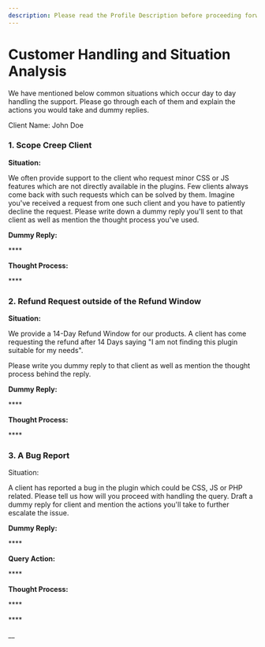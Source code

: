 ```yaml
---
description: Please read the Profile Description before proceeding forward with the tasks.
---
```


# Customer Handling and Situation Analysis

We have mentioned below common situations which occur day to day handling the support. Please go through each of them and explain the actions you would take and dummy replies.

Client Name: John Doe

### **1.** Scope Creep Client

**Situation:** 

We often provide support to the client who request minor CSS or JS features which are not directly available in the plugins. Few clients always come back with such requests which can be solved by them. Imagine you've received a request from one such client and you have to patiently decline the request. Please write down a dummy reply you'll sent to that client as well as mention the thought process you've used.

**Dummy Reply:**

\*\*\*\*

**Thought Process:**

\*\*\*\*

### **2. Refund Request outside of the Refund Window**

**Situation:**

We provide a 14-Day Refund Window for our products. A client has come requesting the refund after 14 Days saying "I am not finding this plugin suitable for my needs". 

Please write you dummy reply to that client as well as mention the thought process behind the reply.

**Dummy Reply:**

\*\*\*\*

**Thought Process:**

\*\*\*\*

### 3. A Bug Report

Situation:

 A client has reported a bug in the plugin which could be CSS, JS or PHP related. Please tell us how will you proceed with handling the query. Draft a dummy reply for client and mention the actions you'll take to further escalate the issue.

**Dummy Reply:**

\*\*\*\*

**Query Action:**

\*\*\*\*

**Thought Process:**

\*\*\*\*

\*\*\*\*



\_\_



